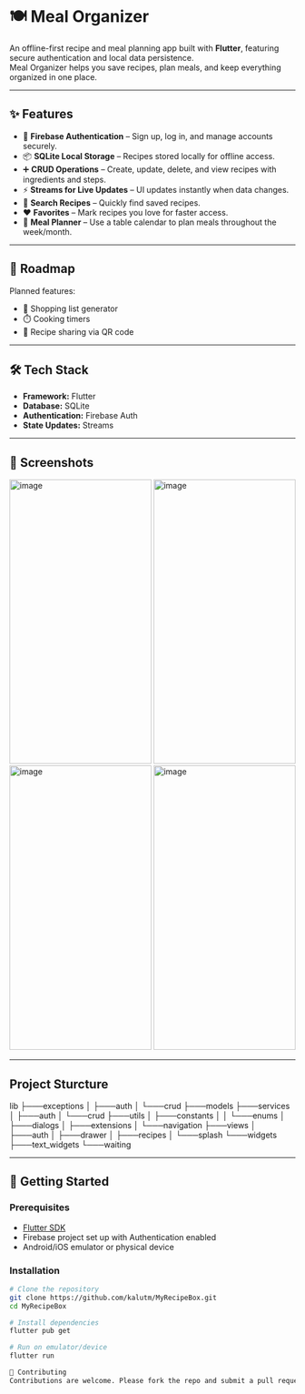 # 🍽️ Meal Organizer

An offline-first recipe and meal planning app built with **Flutter**, featuring secure authentication and local data persistence.  
Meal Organizer helps you save recipes, plan meals, and keep everything organized in one place.

---

## ✨ Features

- 🔐 **Firebase Authentication** – Sign up, log in, and manage accounts securely.  
- 📦 **SQLite Local Storage** – Recipes stored locally for offline access.  
- ➕ **CRUD Operations** – Create, update, delete, and view recipes with ingredients and steps.  
- ⚡ **Streams for Live Updates** – UI updates instantly when data changes.  
- 🔎 **Search Recipes** – Quickly find saved recipes.  
- ❤️ **Favorites** – Mark recipes you love for faster access.  
- 📅 **Meal Planner** – Use a table calendar to plan meals throughout the week/month.  

---

## 🚧 Roadmap

Planned features:  
- 🛒 Shopping list generator  
- ⏱️ Cooking timers  
- 📲 Recipe sharing via QR code  

---

## 🛠️ Tech Stack

- **Framework:** Flutter  
- **Database:** SQLite  
- **Authentication:** Firebase Auth  
- **State Updates:** Streams  

---

## 📸 Screenshots

<img width="250" height="500" alt="image" src="https://github.com/user-attachments/assets/b2a5d55e-6263-4054-a7fb-06ab90b81a47" />
<img width="250" height="500" alt="image" src="https://github.com/user-attachments/assets/4726368b-c860-42c6-a2dd-f8255126a2bf" />
<img width="250" height="500" alt="image" src="https://github.com/user-attachments/assets/d79dd5ab-e055-47a4-9733-c625b299b4e9" />
<img width="250" height="500" alt="image" src="https://github.com/user-attachments/assets/53d680bf-a496-42e8-b80f-be52283adbd8" />


---

## Project Sturcture

lib
├───exceptions
│   ├───auth
│   └───crud
├───models
├───services
│   ├───auth
│   └───crud
├───utils
│   ├───constants
│   │   └───enums
│   ├───dialogs
│   ├───extensions
│   └───navigation
├───views
│   ├───auth
│   ├───drawer
│   ├───recipes
│   └───splash
└───widgets
    ├───text_widgets
    └───waiting

---

## 🚀 Getting Started

### Prerequisites
- [Flutter SDK](https://docs.flutter.dev/get-started/install)  
- Firebase project set up with Authentication enabled  
- Android/iOS emulator or physical device  

### Installation
```bash
# Clone the repository
git clone https://github.com/kalutm/MyRecipeBox.git
cd MyRecipeBox

# Install dependencies
flutter pub get

# Run on emulator/device
flutter run

🤝 Contributing
Contributions are welcome. Please fork the repo and submit a pull request.

